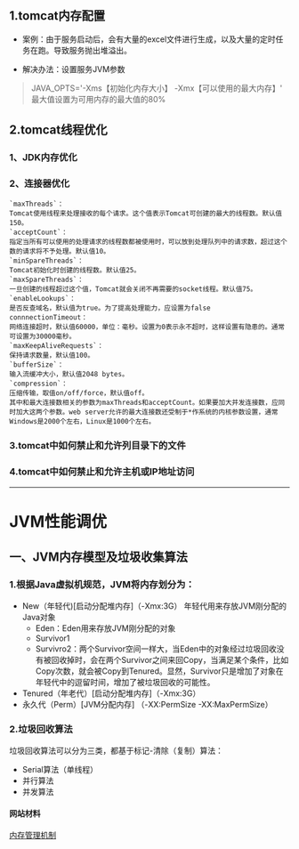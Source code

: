 ## 1.tomcat内存配置
* 案例：由于服务启动后，会有大量的excel文件进行生成，以及大量的定时任务在跑。导致服务抛出堆溢出。

* 解决办法：设置服务JVM参数
> JAVA_OPTS='-Xms【初始化内存大小】 -Xmx【可以使用的最大内存】'
> 最大值设置为可用内存的最大值的80%

## 2.tomcat线程优化
### 1、JDK内存优化
### 2、连接器优化
    `maxThreads`：
    Tomcat使用线程来处理接收的每个请求。这个值表示Tomcat可创建的最大的线程数。默认值150。
    `acceptCount`：
    指定当所有可以使用的处理请求的线程数都被使用时，可以放到处理队列中的请求数，超过这个数的请求将不予处理。默认值10。
    `minSpareThreads`：
    Tomcat初始化时创建的线程数。默认值25。
    `maxSpareThreads`：
    一旦创建的线程超过这个值，Tomcat就会关闭不再需要的socket线程。默认值75。
    `enableLookups`：
    是否反查域名，默认值为true。为了提高处理能力，应设置为false
    connnectionTimeout：
    网络连接超时，默认值60000，单位：毫秒。设置为0表示永不超时，这样设置有隐患的。通常可设置为30000毫秒。
    `maxKeepAliveRequests`：
    保持请求数量，默认值100。
    `bufferSize`：
    输入流缓冲大小，默认值2048 bytes。
    `compression`：
    压缩传输，取值on/off/force，默认值off。
    其中和最大连接数相关的参数为maxThreads和acceptCount。如果要加大并发连接数，应同时加大这两个参数。web server允许的最大连接数还受制于*作系统的内核参数设置，通常Windows是2000个左右，Linux是1000个左右。
### 3.tomcat中如何禁止和允许列目录下的文件
### 4.tomcat中如何禁止和允许主机或IP地址访问

---------
# JVM性能调优

## 一、JVM内存模型及垃圾收集算法
### 1.根据Java虚拟机规范，JVM将内存划分为：
- New（年轻代)[启动分配堆内存]（-Xmx:3G）
   年轻代用来存放JVM刚分配的Java对象
   - Eden：Eden用来存放JVM刚分配的对象
   - Survivor1
   - Survivro2：两个Survivor空间一样大，当Eden中的对象经过垃圾回收没有被回收掉时，会在两个Survivor之间来回Copy，当满足某个条件，比如Copy次数，就会被Copy到Tenured。显然，Survivor只是增加了对象在年轻代中的逗留时间，增加了被垃圾回收的可能性。
- Tenured（年老代）[启动分配堆内存]（-Xmx:3G）
- 永久代（Perm）[JVM分配内存] （-XX:PermSize -XX:MaxPermSize）

###  2.垃圾回收算法
垃圾回收算法可以分为三类，都基于标记-清除（复制）算法：
- Serial算法（单线程）
- 并行算法
- 并发算法 
    
  
 #### 网站材料
 [内存管理机制][1]
 
 [1]:  https://www.cnblogs.com/KingIceMou/p/6967129.html